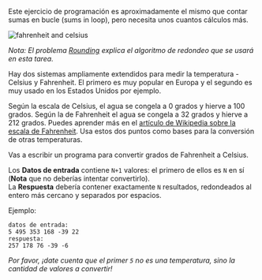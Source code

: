 Este ejercicio de programación es aproximadamente el mismo que contar sumas en bucle (sums in loop), pero necesita unos cuantos cálculos más.

<div class="text-center">
	<img alt="fahrenheit and celsius" src="http://s5.postimg.org/3tpo5bg6v/fahrenheit.png"/>
</div>

*Nota: El problema [Rounding](./rounding--es) explica el algoritmo de redondeo que se usará en esta tarea.*

Hay dos sistemas ampliamente extendidos para medir la temperatura - Celsius y Fahrenheit. El primero es muy popular en Europa
y el segundo es muy usado en los Estados Unidos por ejemplo.

Según la escala de Celsius, el agua se congela a 0 grados y hierve a 100 grados. Según la de Fahrenheit el agua se congela
a 32 grados y hierve a 212 grados. Puedes aprender más en el [artículo de Wikipedia sobre la escala de Fahrenheit][wiki]. Usa estos dos puntos como bases
para la conversión de otras temperaturas.

[wiki]: https://es.wikipedia.org/wiki/Grado_Fahrenheit

Vas a escribir un programa para convertir grados de Fahrenheit a Celsius.

Los **Datos de entrada** contiene `N+1` valores: el primero de ellos es `N` en sí (**Nota** que no deberías intentar convertirlo).  
La **Respuesta** debería contener exactamente `N` resultados, redondeados al entero más cercano y separados por espacios.

Ejemplo:

    datos de entrada:
    5 495 353 168 -39 22
    respuesta:
    257 178 76 -39 -6

*Por favor, ¡date cuenta que el primer `5` no es una temperatura, sino la cantidad de valores a convertir!*
